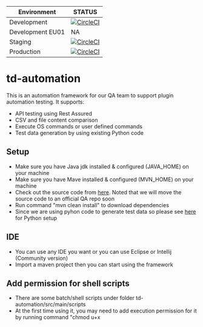 | Environment | STATUS |
| ---- | ----------- |  
| Development | [![CircleCI](https://circleci.com/gh/treasure-data/td-qa/tree/dev.svg?style=svg&circle-token=b3b46581e8a6ebb86e4d7d2b03e85dc70bd779fb)](https://circleci.com/gh/treasure-data/workflows/td-qa/tree/dev) |
| Development EU01 | NA |  
| Staging | [![CircleCI](https://circleci.com/gh/treasure-data/td-qa/tree/staging.svg?style=svg&circle-token=b3b46581e8a6ebb86e4d7d2b03e85dc70bd779fb)](https://circleci.com/gh/treasure-data/workflows/td-qa/tree/staging) |
| Production | [![CircleCI](https://circleci.com/gh/treasure-data/td-qa/tree/master.svg?style=svg&circle-token=b3b46581e8a6ebb86e4d7d2b03e85dc70bd779fb)](https://circleci.com/gh/treasure-data/td-qa/tree/master) |

# td-automation
This is an automation framework for our QA team to support plugin automation testing. It supports:
 - API testing using Rest Assured
 - CSV and file content comparison
 - Execute OS commands or user defined commands
 - Test data generation by using existing Python code
## Setup
 - Make sure you have Java jdk installed & configured (JAVA_HOME) on your machine
 - Make sure you have Mave installed & configured (MVN_HOME) on your machine
 - Check out the source code from [here](https://github.com/treasure-data/td-qa.git). Noted that we will move the source code to an official QA repo soon
 - Run command "mvn clean install" to download dependencies
 - Since we are using pyhon code to generate test data so please see [here](https://github.com/treasure-data/td-qa/tree/master/Tools/programs/data_generator) for Python setup
## IDE
 - You can use any IDE you want or you can use Eclipse or Intellij (Community version)
 - Import a maven project then you can start using the framework
## Add permission for shell scripts
 - There are some batch/shell scripts under folder td-automation/src/main/scripts
 - At the first time using it, you may need to add execution permission for it by running command "chmod u+x <script file name>"
## Execute test scripts
 - All test scripts should be under foder td-automation/src/test
 - They are java classes so can just right click on any functions which have annotation @Test and run it using TestNg
 - You can cd to src/main/scripts the type executeTest.bat or executeTest.sh <Test class> <test method>.
   - ./executeTest.sh TdExecutorTest devEu01
